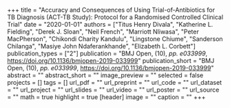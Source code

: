 +++
title = "Accuracy and Consequences of Using Trial-of-Antibiotics for TB Diagnosis (ACT-TB Study): Protocol for a Randomised Controlled Clinical Trial"
date = "2020-01-01"
authors = ["Titus Henry Divala", "Katherine L. Fielding", "Derek J. Sloan", "Neil French", "Marriott Nliwasa", "Peter MacPherson", "Chikondi Charity Kandulu", "Lingstone Chiume", "Sanderson Chilanga", "Masiye John Ndaferankhande", "Elizabeth L. Corbett"]
publication_types = ["2"]
publication = "BMJ Open, (10), _pp. e033999_, https://doi.org/10.1136/bmjopen-2019-033999"
publication_short = "BMJ Open, (10), _pp. e033999_, https://doi.org/10.1136/bmjopen-2019-033999"
abstract = ""
abstract_short = ""
image_preview = ""
selected = false
projects = []
tags = []
url_pdf = ""
url_preprint = ""
url_code = ""
url_dataset = ""
url_project = ""
url_slides = ""
url_video = ""
url_poster = ""
url_source = ""
math = true
highlight = true
[header]
image = ""
caption = ""
+++
